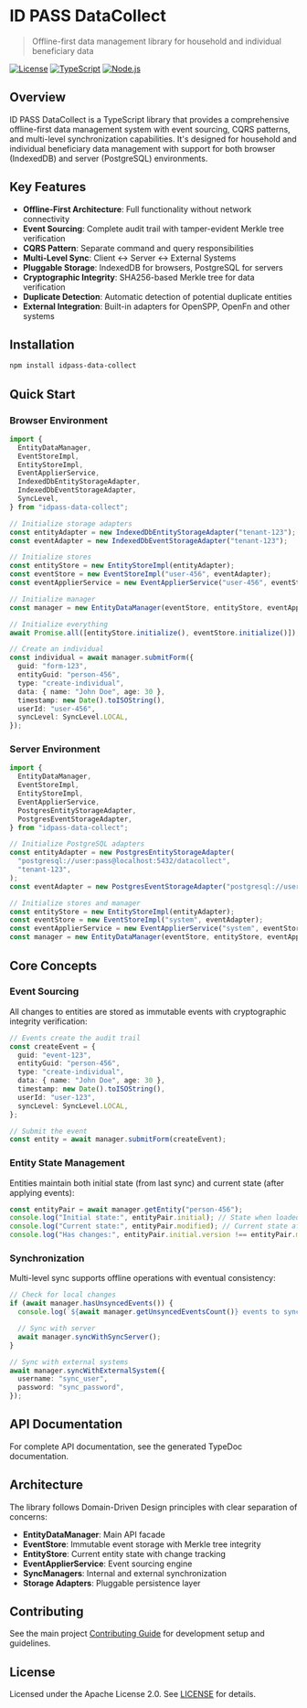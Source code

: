 # ID PASS DataCollect

> Offline-first data management library for household and individual beneficiary data

[![License](https://img.shields.io/badge/License-Apache%202.0-blue.svg)](https://opensource.org/licenses/Apache-2.0)
[![TypeScript](https://img.shields.io/badge/TypeScript-5.6+-blue.svg)](https://www.typescriptlang.org/)
[![Node.js](https://img.shields.io/badge/Node.js-20.x-green.svg)](https://nodejs.org/)

## Overview

ID PASS DataCollect is a TypeScript library that provides a comprehensive offline-first data management system with event sourcing, CQRS patterns, and multi-level synchronization capabilities. It's designed for household and individual beneficiary data management with support for both browser (IndexedDB) and server (PostgreSQL) environments.

## Key Features

- **Offline-First Architecture**: Full functionality without network connectivity
- **Event Sourcing**: Complete audit trail with tamper-evident Merkle tree verification
- **CQRS Pattern**: Separate command and query responsibilities
- **Multi-Level Sync**: Client ↔ Server ↔ External Systems
- **Pluggable Storage**: IndexedDB for browsers, PostgreSQL for servers
- **Cryptographic Integrity**: SHA256-based Merkle tree for data verification
- **Duplicate Detection**: Automatic detection of potential duplicate entities
- **External Integration**: Built-in adapters for OpenSPP, OpenFn and other systems

## Installation

```bash
npm install idpass-data-collect
```

## Quick Start

### Browser Environment

```typescript
import {
  EntityDataManager,
  EventStoreImpl,
  EntityStoreImpl,
  EventApplierService,
  IndexedDbEntityStorageAdapter,
  IndexedDbEventStorageAdapter,
  SyncLevel,
} from "idpass-data-collect";

// Initialize storage adapters
const entityAdapter = new IndexedDbEntityStorageAdapter("tenant-123");
const eventAdapter = new IndexedDbEventStorageAdapter("tenant-123");

// Initialize stores
const entityStore = new EntityStoreImpl(entityAdapter);
const eventStore = new EventStoreImpl("user-456", eventAdapter);
const eventApplierService = new EventApplierService("user-456", eventStore, entityStore);

// Initialize manager
const manager = new EntityDataManager(eventStore, entityStore, eventApplierService);

// Initialize everything
await Promise.all([entityStore.initialize(), eventStore.initialize()]);

// Create an individual
const individual = await manager.submitForm({
  guid: "form-123",
  entityGuid: "person-456",
  type: "create-individual",
  data: { name: "John Doe", age: 30 },
  timestamp: new Date().toISOString(),
  userId: "user-456",
  syncLevel: SyncLevel.LOCAL,
});
```

### Server Environment

```typescript
import {
  EntityDataManager,
  EventStoreImpl,
  EntityStoreImpl,
  EventApplierService,
  PostgresEntityStorageAdapter,
  PostgresEventStorageAdapter,
} from "idpass-data-collect";

// Initialize PostgreSQL adapters
const entityAdapter = new PostgresEntityStorageAdapter(
  "postgresql://user:pass@localhost:5432/datacollect",
  "tenant-123",
);
const eventAdapter = new PostgresEventStorageAdapter("postgresql://user:pass@localhost:5432/datacollect", "tenant-123");

// Initialize stores and manager
const entityStore = new EntityStoreImpl(entityAdapter);
const eventStore = new EventStoreImpl("system", eventAdapter);
const eventApplierService = new EventApplierService("system", eventStore, entityStore);
const manager = new EntityDataManager(eventStore, entityStore, eventApplierService);
```

## Core Concepts

### Event Sourcing

All changes to entities are stored as immutable events with cryptographic integrity verification:

```typescript
// Events create the audit trail
const createEvent = {
  guid: "event-123",
  entityGuid: "person-456",
  type: "create-individual",
  data: { name: "John Doe", age: 30 },
  timestamp: new Date().toISOString(),
  userId: "user-123",
  syncLevel: SyncLevel.LOCAL,
};

// Submit the event
const entity = await manager.submitForm(createEvent);
```

### Entity State Management

Entities maintain both initial state (from last sync) and current state (after applying events):

```typescript
const entityPair = await manager.getEntity("person-456");
console.log("Initial state:", entityPair.initial); // State when loaded/synced
console.log("Current state:", entityPair.modified); // Current state after events
console.log("Has changes:", entityPair.initial.version !== entityPair.modified.version);
```

### Synchronization

Multi-level sync supports offline operations with eventual consistency:

```typescript
// Check for local changes
if (await manager.hasUnsyncedEvents()) {
  console.log(`${await manager.getUnsyncedEventsCount()} events to sync`);

  // Sync with server
  await manager.syncWithSyncServer();
}

// Sync with external systems
await manager.syncWithExternalSystem({
  username: "sync_user",
  password: "sync_password",
});
```

## API Documentation

For complete API documentation, see the generated TypeDoc documentation.

## Architecture

The library follows Domain-Driven Design principles with clear separation of concerns:

- **EntityDataManager**: Main API facade
- **EventStore**: Immutable event storage with Merkle tree integrity
- **EntityStore**: Current entity state with change tracking
- **EventApplierService**: Event sourcing engine
- **SyncManagers**: Internal and external synchronization
- **Storage Adapters**: Pluggable persistence layer

## Contributing

See the main project [Contributing Guide](../../CONTRIBUTING.md) for development setup and guidelines.

## License

Licensed under the Apache License 2.0. See [LICENSE](../../LICENSE) for details.

